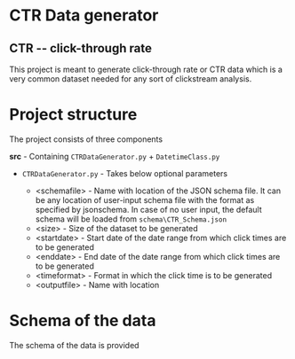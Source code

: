 # CTR Data generator 
## CTR -- click-through rate

This project is meant to generate click-through rate or CTR data which is a very common dataset needed for any sort of clickstream analysis. 

# Project structure
The project consists of three components  

**src** - Containing `CTRDataGenerator.py` + `DatetimeClass.py`  

*  `CTRDataGenerator.py` - Takes below optional parameters  

    * &lt;schemafile&gt; - Name with location of the JSON schema file. It can be any location of user-input schema file with the format as specified by jsonschema. In case of no user input, the default schema will be loaded from `schema\CTR_Schema.json`  
    * &lt;size&gt;       - Size of the dataset to be generated  
    * &lt;startdate&gt;  - Start date of the date range from which click times are to be generated  
    * &lt;enddate&gt;    - End date of the date range from which click times are to be generated  
    * &lt;timeformat&gt; - Format in which the click time is to be generated  
    * &lt;outputfile&gt; - Name with location    


# Schema of the data
The schema of the data is provided 

